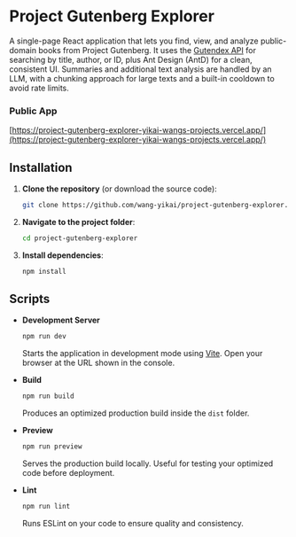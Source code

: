 # Project Gutenberg Explorer

A single-page React application that lets you find, view, and analyze public-domain books from Project Gutenberg. It uses the [Gutendex API](https://gutendex.com/) for searching by title, author, or ID, plus Ant Design (AntD) for a clean, consistent UI. Summaries and additional text analysis are handled by an LLM, with a chunking approach for large texts and a built-in cooldown to avoid rate limits.

### Public App

[https://project-gutenberg-explorer-yikai-wangs-projects.vercel.app/](https://project-gutenberg-explorer-yikai-wangs-projects.vercel.app/)

## Installation

1. **Clone the repository** (or download the source code):

   ```bash
   git clone https://github.com/wang-yikai/project-gutenberg-explorer.git
   ```

2. **Navigate to the project folder**:
   ```bash
   cd project-gutenberg-explorer
   ```
3. **Install dependencies**:
   ```bash
   npm install
   ```

## Scripts

- **Development Server**

  ```bash
  npm run dev
  ```

  Starts the application in development mode using [Vite](https://vitejs.dev/). Open your browser at the URL shown in the console.

- **Build**

  ```bash
  npm run build
  ```

  Produces an optimized production build inside the `dist` folder.

- **Preview**

  ```bash
  npm run preview
  ```

  Serves the production build locally. Useful for testing your optimized code before deployment.

- **Lint**
  ```bash
  npm run lint
  ```
  Runs ESLint on your code to ensure quality and consistency.
